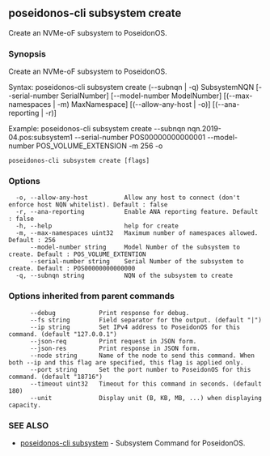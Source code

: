## poseidonos-cli subsystem create

Create an NVMe-oF subsystem to PoseidonOS.

### Synopsis

Create an NVMe-oF subsystem to PoseidonOS.

Syntax:
	poseidonos-cli subsystem create (--subnqn | -q) SubsystemNQN 
	[--serial-number SerialNumber] [--model-number ModelNumber] 
	[(--max-namespaces | -m) MaxNamespace] [(--allow-any-host | -o)] [(--ana-reporting | -r)]

Example:
	poseidonos-cli subsystem create --subnqn nqn.2019-04.pos:subsystem1 
	--serial-number POS00000000000001 --model-number POS_VOLUME_EXTENSION -m 256 -o
    

```
poseidonos-cli subsystem create [flags]
```

### Options

```
  -o, --allow-any-host          Allow any host to connect (don't enforce host NQN whitelist). Default : false
  -r, --ana-reporting           Enable ANA reporting feature. Default : false
  -h, --help                    help for create
  -m, --max-namespaces uint32   Maximum number of namespaces allowed. Default : 256
      --model-number string     Model Number of the subsystem to create. Default : POS_VOLUME_EXTENTION
      --serial-number string    Serial Number of the subsystem to create. Default : POS00000000000000
  -q, --subnqn string           NQN of the subsystem to create
```

### Options inherited from parent commands

```
      --debug            Print response for debug.
      --fs string        Field separator for the output. (default "|")
      --ip string        Set IPv4 address to PoseidonOS for this command. (default "127.0.0.1")
      --json-req         Print request in JSON form.
      --json-res         Print response in JSON form.
      --node string      Name of the node to send this command. When both --ip and this flag are specified, this flag is applied only.
      --port string      Set the port number to PoseidonOS for this command. (default "18716")
      --timeout uint32   Timeout for this command in seconds. (default 180)
      --unit             Display unit (B, KB, MB, ...) when displaying capacity.
```

### SEE ALSO

* [poseidonos-cli subsystem](poseidonos-cli_subsystem.md)	 - Subsystem Command for PoseidonOS.

